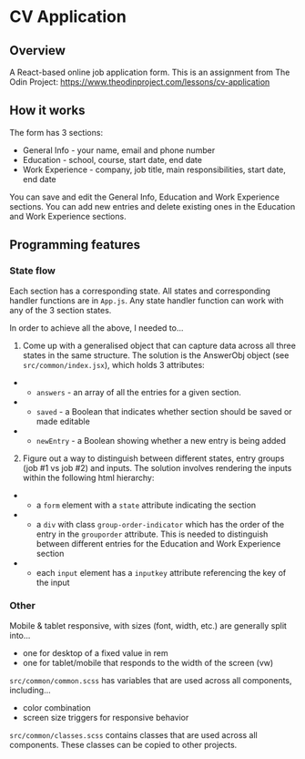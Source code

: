 # CV Application

## Overview

A React-based online job application form. This is an assignment from The Odin Project: https://www.theodinproject.com/lessons/cv-application

## How it works

The form has 3 sections:

- General Info - your name, email and phone number
- Education - school, course, start date, end date
- Work Experience - company, job title, main responsibilities, start date, end date

You can save and edit the General Info, Education and Work Experience sections. You can add new entries and delete existing ones in the Education and Work Experience sections.

## Programming features

### State flow

Each section has a corresponding state. All states and corresponding handler functions are in `App.js`. Any state handler function can work with any of the 3 section states.

In order to achieve all the above, I needed to...

1. Come up with a generalised object that can capture data across all three states in the same structure. The solution is the AnswerObj object (see `src/common/index.jsx`), which holds 3 attributes:

- - `answers` - an array of all the entries for a given section.
- - `saved` - a Boolean that indicates whether section should be saved or made editable
- - `newEntry` - a Boolean showing whether a new entry is being added

2. Figure out a way to distinguish between different states, entry groups (job #1 vs job #2) and inputs. The solution involves rendering the inputs within the following html hierarchy:

- - a `form` element with a `state` attribute indicating the section
- - a `div` with class `group-order-indicator` which has the order of the entry in the `grouporder` attribute. This is needed to distinguish between different entries for the Education and Work Experience section
- - each `input` element has a `inputkey` attribute referencing the key of the input

### Other

Mobile & tablet responsive, with sizes (font, width, etc.) are generally split into...

- one for desktop of a fixed value in rem
- one for tablet/mobile that responds to the width of the screen (vw)

`src/common/common.scss` has variables that are used across all components, including...

- color combination
- screen size triggers for responsive behavior

`src/common/classes.scss` contains classes that are used across all components. These classes can be copied to other projects.
